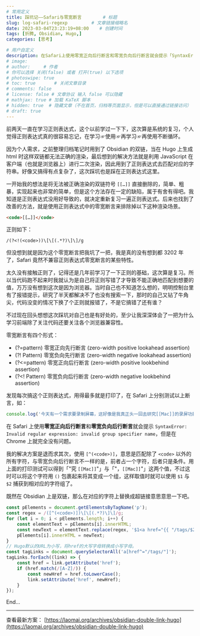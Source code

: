 ```yaml
---
# 常用定义
title: 踩坑记——Safari与零宽断言        # 标题
slug: log-safari-regexp         # 文章链接缩略名
date: 2023-03-04T23:23:19+08:00    # 创建时间
tags: [折腾, Obsidian, Hugo,]
categories: [思考]

# 用户自定义
description: 在Safari上使用零宽正向后行断言和零宽负向后行断言就会提示「SyntaxError, Invalid regular expression, invalid group specifier name」，但是在Chrome上就完全没有问题。   # 描述
# image: 
# author:     # 作者
# 你可以选择 关闭(false) 或者 打开(true) 以下选项
# photoswipe: true
# toc: true       # 关闭文章目录
# comments: false
# license: false # 文章协议 输入 false 可以隐藏
# mathjax: true # 加载 KaTeX 脚本
# hidden: true  # 隐藏文章（不在首页，归档等页面显示，但是可以直接通过链接访问）
# draft: true
---
```


前两天一直在学习正则表达式，这个以前学过一下下，这次算是系统的复习，个人觉得正则表达式真的很容易忘记，在学习☞使用☞再学习☞再使用不断循环。

因为个人需求，之前整理归档笔记时用到了 Obsidian 的双链，当在 Hugo 上生成 html 时这样双链都无法正确的渲染，最后想到的解决方法就是利用 JavaScript 在客户端（也就是浏览器上）进行二次渲染，因此用到了正则表达式去匹配对应的字符串。好像又搞得有点复杂了，这次踩坑也是踩在正则表达式这里。

一开始我的想法是将无法被正确渲染的双链符号 `[[…]]` 直接删除的，简单、粗暴，实现起来也非常的简单，但是这个方法存在一定的缺陷，属于有舍有得吧。我知道是正则表达式没用好导致的，就决定重新复习一遍正则表达式。后来也找到了改善的方法，就是使用正则表达式中的零宽断言来排除掉以下这种渲染场景。

```html
<code>[[…]]</code>
```

正则如下：

```regexp
/(?<!(<code>))\[\[(.*?)\]\]/g
```

但没想到就是因为这个零宽断言把我坑了一把，我是真的没有想到都 3202 年了，Safari 竟然不兼容正则表达式零宽断言的某些特性。

太久没有接触正则了，记得还是几年前学习了一下正则的基础，这次算是复习。所以当代码跑不起来时我就认为是自己将正则写错了才导致不能正确地匹配到想要的值，万万没有想到这次是因为浏览器。当时自己也不知道怎么想的，明明控制台里有了报错提示，研究了半天都解决不了也没有搜索一下，那时的自己又钻了牛角尖，代码没变的情况下换了个正则就报错了，不是它搞错了还有谁？

不过现在回头想想这次踩坑对自己也是有好处的，至少让我深深体会了一把为什么学习前端除了关注代码还要关注各个浏览器兼容性。

零宽断言有四个形式：

- (?=pattern) 零宽正向先行断言 (zero-width positive lookahead assertion)
- (?! Pattern) 零宽负向先行断言 (zero-width negative lookahead assertion)
- (?<=pattern) 零宽正向后行断言 (zero-width positive lookbehind assertion)
- (?<! Pattern) 零宽负向后行断言 (zero-width negative lookbehind assertion)

发现每次搞这个正则表达式，用得最多就是打印了，在 Safari 上分别测试以上断言，如：

```javascript
console.log('今天有一个需求要录制屏幕，这好像是我真正头一回去研究[[Mac]]的录屏功能，之前都是截个图什么的<code>[[就满足]]</code>需求了。怎么说呢，[[Mac]]自带的QuickTime Player上截图功能已经满足我日常的使用习惯了，我也觉得十分的好用。'.match(/(?<!(<code>))\[\[(.*?)\]\]/g));
```

在 Safari 上使用**零宽正向后行断言**和**零宽负向后行断言**就会提示 `SyntaxError: Invalid regular expression: invalid group specifier name`，但是在 Chrome 上就完全没有问题。

我的解决方案是退而求其次，使用 `[^(<code>)]`，意思是匹配除了 `<code>` 以外的所有字符，与零宽负向后行断言不一样的是，前者占一个字符，后者只是条件。用上面的打印测试可以得到「"究 `[[Mac]]`"」与「"，`[[Mac]]`"」这两个值，不过这时可以将这个字符用 `()` 包裹起来将其变成一个组，这样取值时就可以使用 `$1` 与 `$2` 捕获到相对应的字符组了。

既然在 Obsidian 上是双链，那么在对应的字符上替换成超链接意思意思一下吧。

```javascript
const pElements = document.getElementsByTagName('p');
const regex = /([^(<code>)])\[\[(.*?)\]\]/g;
for (let i = 0; i < pElements.length; i++) {
    const elementText = pElements[i].innerHTML;
    const newText = elementText.replace(regex, '$1<a href="{{ "/tags/$2" | relURL }}"  title="查看与「$2」相关的内容">$2</a>');
    pElements[i].innerHTML = newText;
}
// Hugo默认的URL为小写，将href的大写字母转换成小写字母。
const tagLinks = document.querySelectorAll('a[href^="/tags/"]');
tagLinks.forEach((link) => {
    const href = link.getAttribute('href');
    if (href.match(/[A-Z]/)) {
        const newHref = href.toLowerCase();
        link.setAttribute('href', newHref);
    }
});
```

End...

---

查看最新方案： [https://laomai.org/archives/obsidian-double-link-hugo](https://laomai.org/archives/obsidian-double-link-hugo)